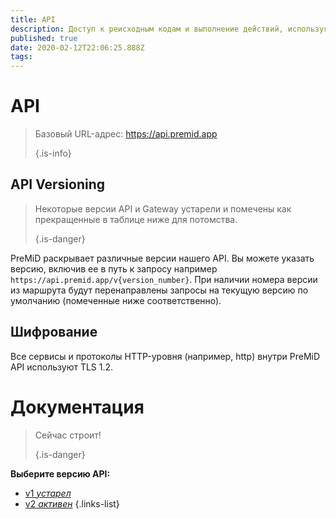 ```yaml
---
title: API
description: Доступ к реисходным кодам и выполнение действий, используя PreMiD API
published: true
date: 2020-02-12T22:06:25.888Z
tags:
---
```


# API

> Базовый URL-адрес: https://api.premid.app 
> 
> {.is-info}

## API Versioning
> Некоторые версии API и Gateway устарели и помечены как прекращенные в таблице ниже для потомства. 
> 
> {.is-danger}

PreMiD раскрывает различные версии нашего API. Вы можете указать версию, включив ее в путь к запросу например `https://api.premid.app/v{version_number}`. При наличии номера версии из маршрута будут перенаправлены запросы на текущую версию по умолчанию (помеченные ниже соответственно).

## Шифрование

Все сервисы и протоколы HTTP-уровня (например, http) внутри PreMiD API используют TLS 1.2.

# Документация
> Сейчас строит! 
> 
> {.is-danger}

**Выберите версию API:**
- [v1 *устарел*](/dev/api/v1)
- [v2 *активен*](/dev/api/v2)
{.links-list}